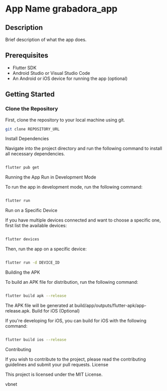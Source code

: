 # App Name **grabadora_app**
## Description

Brief description of what the app does.

## Prerequisites

- Flutter SDK
- Android Studio or Visual Studio Code
- An Android or iOS device for running the app (optional)

## Getting Started

### Clone the Repository

First, clone the repository to your local machine using git.

```bash
git clone REPOSITORY_URL
```
Install Dependencies

Navigate into the project directory and run the following command to install all necessary dependencies.

```bash

flutter pub get
```
Running the App
Run in Development Mode

To run the app in development mode, run the following command:

```bash

flutter run
```
Run on a Specific Device

If you have multiple devices connected and want to choose a specific one, first list the available devices:

```bash

flutter devices
```
Then, run the app on a specific device:

```bash

flutter run -d DEVICE_ID
```
Building the APK

To build an APK file for distribution, run the following command:

```bash

flutter build apk --release
```
The APK file will be generated at build/app/outputs/flutter-apk/app-release.apk.
Build for iOS (Optional)

If you're developing for iOS, you can build for iOS with the following command:

```bash

flutter build ios --release
```
Contributing

If you wish to contribute to the project, please read the contributing guidelines and submit your pull requests.
License

This project is licensed under the MIT License.

vbnet
